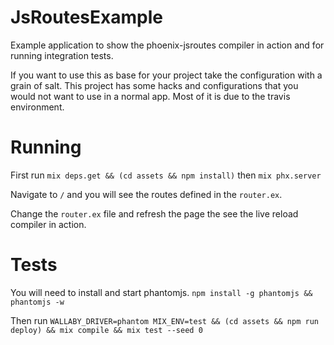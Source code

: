 # JsRoutesExample

Example application to show the phoenix-jsroutes compiler in action and for
running integration tests.

If you want to use this as base for your project take the configuration with a grain
of salt. This project has some hacks and configurations that you would not want
to use in a normal app. Most of it is due to the travis environment.

# Running

First run `mix deps.get && (cd assets && npm install)` then `mix phx.server`

Navigate to `/` and you will see the routes defined in the `router.ex`.

Change the `router.ex` file and refresh the page the see the live reload compiler in action.

# Tests

You will need to install and start phantomjs. `npm install -g phantomjs && phantomjs -w`

Then run `WALLABY_DRIVER=phantom MIX_ENV=test && (cd assets && npm run deploy) && mix compile && mix test --seed 0`
